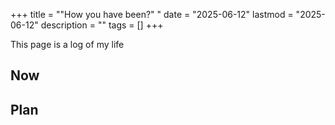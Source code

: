+++
title = "\"How you have been?\" "
date = "2025-06-12"
lastmod = "2025-06-12"
description = ""
tags = []
+++

This page is a log of my life

## Now

## Plan
